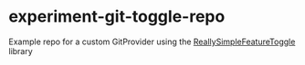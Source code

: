 # experiment-git-toggle-repo

Example repo for a custom GitProvider using the [ReallySimpleFeatureToggle](https://github.com/davidwhitney/ReallySimpleFeatureToggle) library
